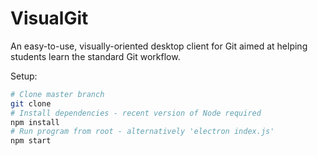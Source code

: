 # VisualGit

An easy-to-use, visually-oriented desktop client for Git aimed at helping students learn the standard Git workflow.

Setup:
  ```sh
  # Clone master branch
  git clone
  # Install dependencies - recent version of Node required
  npm install
  # Run program from root - alternatively 'electron index.js'
  npm start
  ```

